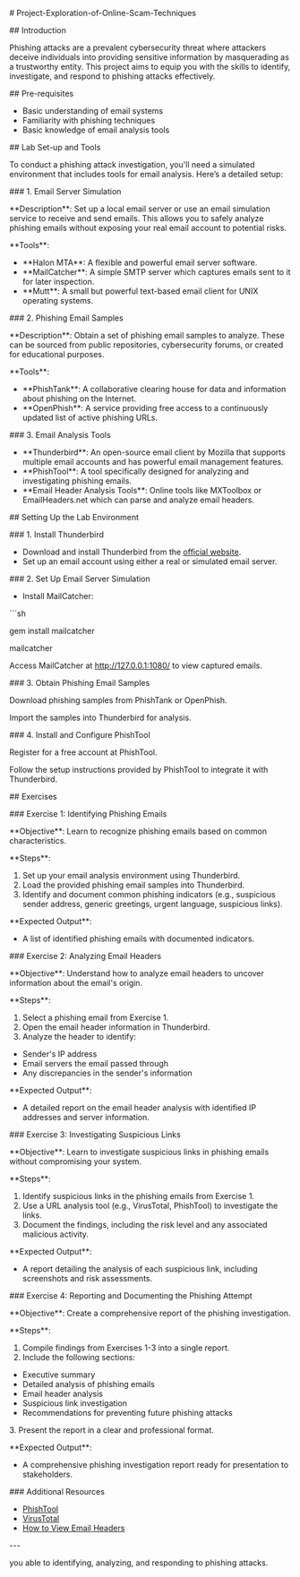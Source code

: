 ﻿\# Project-Exploration-of-Online-Scam-Techniques


\## Introduction

Phishing attacks are a prevalent cybersecurity threat where attackers deceive individuals into providing sensitive information by masquerading as a trustworthy entity. This project aims to equip you with the skills to identify, investigate, and respond to phishing attacks effectively.

\## Pre-requisites

- Basic understanding of email systems
- Familiarity with phishing techniques
- Basic knowledge of email analysis tools

\## Lab Set-up and Tools

To conduct a phishing attack investigation, you'll need a simulated environment that includes tools for email analysis. Here’s a detailed setup:

\### 1. Email Server Simulation

\*\*Description\*\*: Set up a local email server or use an email simulation service to receive and send emails. This allows you to safely analyze phishing emails without exposing your real email account to potential risks.

\*\*Tools\*\*:

- \*\*Halon MTA\*\*: A flexible and powerful email server software.
- \*\*MailCatcher\*\*: A simple SMTP server which captures emails sent to it for later inspection.
- \*\*Mutt\*\*: A small but powerful text-based email client for UNIX operating systems.

\### 2. Phishing Email Samples

\*\*Description\*\*: Obtain a set of phishing email samples to analyze. These can be sourced from public repositories, cybersecurity forums, or created for educational purposes.

\*\*Tools\*\*:

- \*\*PhishTank\*\*: A collaborative clearing house for data and information about phishing on the Internet.
- \*\*OpenPhish\*\*: A service providing free access to a continuously updated list of active phishing URLs.

\### 3. Email Analysis Tools

- \*\*Thunderbird\*\*: An open-source email client by Mozilla that supports multiple email accounts and has powerful email management features.
- \*\*PhishTool\*\*: A tool specifically designed for analyzing and investigating phishing emails.
- \*\*Email Header Analysis Tools\*\*: Online tools like MXToolbox or EmailHeaders.net which can parse and analyze email headers.

\## Setting Up the Lab Environment

\### 1. Install Thunderbird

- Download and install Thunderbird from the [official website](https://www.thunderbird.net/).
- Set up an email account using either a real or simulated email server.

\### 2. Set Up Email Server Simulation

- Install MailCatcher:

\```sh

gem install mailcatcher

mailcatcher

Access MailCatcher at http://127.0.0.1:1080/ to view captured emails.

\### 3. Obtain Phishing Email Samples

Download phishing samples from PhishTank or OpenPhish.

Import the samples into Thunderbird for analysis.

\### 4. Install and Configure PhishTool

Register for a free account at PhishTool.

Follow the setup instructions provided by PhishTool to integrate it with Thunderbird.

\## Exercises

\### Exercise 1: Identifying Phishing Emails

\*\*Objective\*\*: Learn to recognize phishing emails based on common characteristics.

\*\*Steps\*\*:

1. Set up your email analysis environment using Thunderbird.
1. Load the provided phishing email samples into Thunderbird.
1. Identify and document common phishing indicators (e.g., suspicious sender address, generic greetings, urgent language, suspicious links).

\*\*Expected Output\*\*:

- A list of identified phishing emails with documented indicators.

\### Exercise 2: Analyzing Email Headers

\*\*Objective\*\*: Understand how to analyze email headers to uncover information about the email's origin.

\*\*Steps\*\*:

1. Select a phishing email from Exercise 1.
1. Open the email header information in Thunderbird.
1. Analyze the header to identify:
- Sender's IP address
- Email servers the email passed through
- Any discrepancies in the sender's information

\*\*Expected Output\*\*:

- A detailed report on the email header analysis with identified IP addresses and server information.

\### Exercise 3: Investigating Suspicious Links

\*\*Objective\*\*: Learn to investigate suspicious links in phishing emails without compromising your system.

\*\*Steps\*\*:

1. Identify suspicious links in the phishing emails from Exercise 1.
1. Use a URL analysis tool (e.g., VirusTotal, PhishTool) to investigate the links.
1. Document the findings, including the risk level and any associated malicious activity.

\*\*Expected Output\*\*:

- A report detailing the analysis of each suspicious link, including screenshots and risk assessments.

\### Exercise 4: Reporting and Documenting the Phishing Attempt

\*\*Objective\*\*: Create a comprehensive report of the phishing investigation.

\*\*Steps\*\*:

1. Compile findings from Exercises 1-3 into a single report.
1. Include the following sections:
- Executive summary
- Detailed analysis of phishing emails
- Email header analysis
- Suspicious link investigation
- Recommendations for preventing future phishing attacks

3\. Present the report in a clear and professional format.

\*\*Expected Output\*\*:

- A comprehensive phishing investigation report ready for presentation to stakeholders.

\### Additional Resources

- [PhishTool](https://phishtool.com)
- [VirusTotal](https://www.virustotal.com)
- [How to View Email Headers](https://support.google.com/mail/answer/22454?hl=en)

\---

you able to  identifying, analyzing, and responding to phishing attacks.
